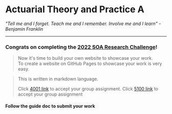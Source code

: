 # Actuarial Theory and Practice A

_"Tell me and I forget. Teach me and I remember. Involve me and I learn" - Benjamin Franklin_

---

### Congrats on completing the [2022 SOA Research Challenge](https://www.soa.org/research/opportunities/2022-student-research-case-study-challenge/)!

>Now it's time to build your own website to showcase your work.  
>To create a website on GitHub Pages to showcase your work is very easy.

>This is written in markdown language. 
>
>Click [4001 link](https://classroom.github.com/a/ggiq0YzO) to accept your group assignment.
>Click [5100 link]() to accept your group assignment 

#### Follow the guide doc to submit your work
